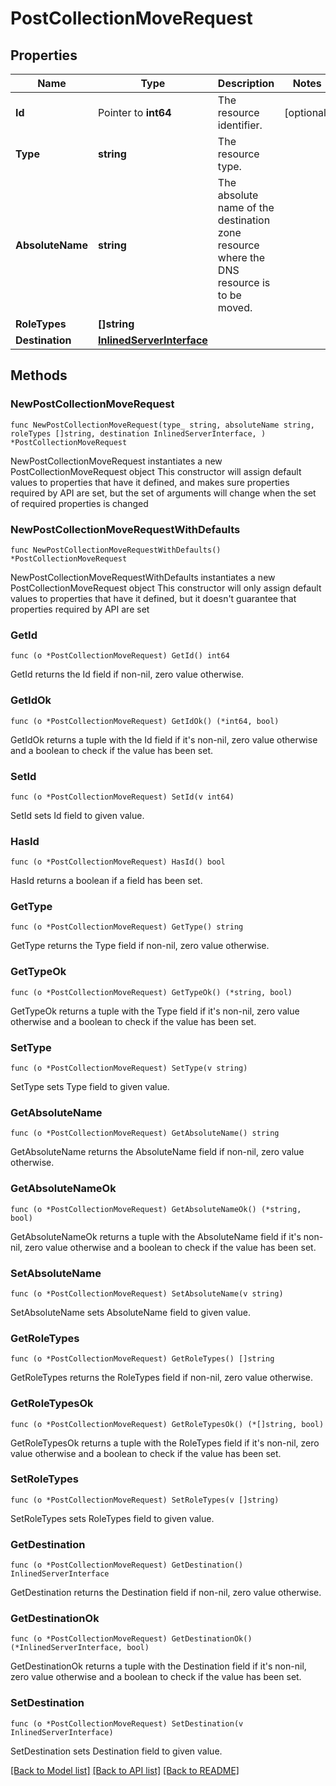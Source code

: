 # PostCollectionMoveRequest

## Properties

Name | Type | Description | Notes
------------ | ------------- | ------------- | -------------
**Id** | Pointer to **int64** | The resource identifier. | [optional] 
**Type** | **string** | The resource type. | 
**AbsoluteName** | **string** | The absolute name of the destination zone resource where the DNS resource is to be moved. | 
**RoleTypes** | **[]string** |  | 
**Destination** | [**InlinedServerInterface**](InlinedServerInterface.md) |  | 

## Methods

### NewPostCollectionMoveRequest

`func NewPostCollectionMoveRequest(type_ string, absoluteName string, roleTypes []string, destination InlinedServerInterface, ) *PostCollectionMoveRequest`

NewPostCollectionMoveRequest instantiates a new PostCollectionMoveRequest object
This constructor will assign default values to properties that have it defined,
and makes sure properties required by API are set, but the set of arguments
will change when the set of required properties is changed

### NewPostCollectionMoveRequestWithDefaults

`func NewPostCollectionMoveRequestWithDefaults() *PostCollectionMoveRequest`

NewPostCollectionMoveRequestWithDefaults instantiates a new PostCollectionMoveRequest object
This constructor will only assign default values to properties that have it defined,
but it doesn't guarantee that properties required by API are set

### GetId

`func (o *PostCollectionMoveRequest) GetId() int64`

GetId returns the Id field if non-nil, zero value otherwise.

### GetIdOk

`func (o *PostCollectionMoveRequest) GetIdOk() (*int64, bool)`

GetIdOk returns a tuple with the Id field if it's non-nil, zero value otherwise
and a boolean to check if the value has been set.

### SetId

`func (o *PostCollectionMoveRequest) SetId(v int64)`

SetId sets Id field to given value.

### HasId

`func (o *PostCollectionMoveRequest) HasId() bool`

HasId returns a boolean if a field has been set.

### GetType

`func (o *PostCollectionMoveRequest) GetType() string`

GetType returns the Type field if non-nil, zero value otherwise.

### GetTypeOk

`func (o *PostCollectionMoveRequest) GetTypeOk() (*string, bool)`

GetTypeOk returns a tuple with the Type field if it's non-nil, zero value otherwise
and a boolean to check if the value has been set.

### SetType

`func (o *PostCollectionMoveRequest) SetType(v string)`

SetType sets Type field to given value.


### GetAbsoluteName

`func (o *PostCollectionMoveRequest) GetAbsoluteName() string`

GetAbsoluteName returns the AbsoluteName field if non-nil, zero value otherwise.

### GetAbsoluteNameOk

`func (o *PostCollectionMoveRequest) GetAbsoluteNameOk() (*string, bool)`

GetAbsoluteNameOk returns a tuple with the AbsoluteName field if it's non-nil, zero value otherwise
and a boolean to check if the value has been set.

### SetAbsoluteName

`func (o *PostCollectionMoveRequest) SetAbsoluteName(v string)`

SetAbsoluteName sets AbsoluteName field to given value.


### GetRoleTypes

`func (o *PostCollectionMoveRequest) GetRoleTypes() []string`

GetRoleTypes returns the RoleTypes field if non-nil, zero value otherwise.

### GetRoleTypesOk

`func (o *PostCollectionMoveRequest) GetRoleTypesOk() (*[]string, bool)`

GetRoleTypesOk returns a tuple with the RoleTypes field if it's non-nil, zero value otherwise
and a boolean to check if the value has been set.

### SetRoleTypes

`func (o *PostCollectionMoveRequest) SetRoleTypes(v []string)`

SetRoleTypes sets RoleTypes field to given value.


### GetDestination

`func (o *PostCollectionMoveRequest) GetDestination() InlinedServerInterface`

GetDestination returns the Destination field if non-nil, zero value otherwise.

### GetDestinationOk

`func (o *PostCollectionMoveRequest) GetDestinationOk() (*InlinedServerInterface, bool)`

GetDestinationOk returns a tuple with the Destination field if it's non-nil, zero value otherwise
and a boolean to check if the value has been set.

### SetDestination

`func (o *PostCollectionMoveRequest) SetDestination(v InlinedServerInterface)`

SetDestination sets Destination field to given value.



[[Back to Model list]](../README.md#documentation-for-models) [[Back to API list]](../README.md#documentation-for-api-endpoints) [[Back to README]](../README.md)


